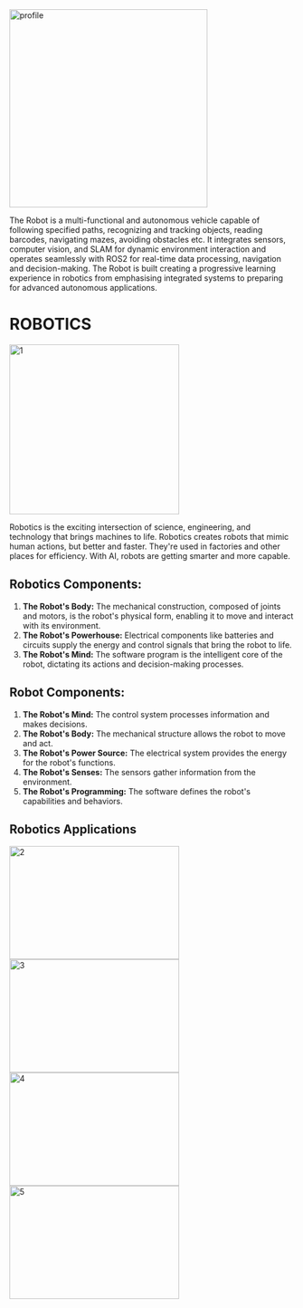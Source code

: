 <img src="https://github.com/user-attachments/assets/027b3638-48b1-49cf-8f15-5567b8565dac" alt="profile" width="350" height="350">

The Robot is a multi-functional and autonomous vehicle capable of following specified paths, recognizing and tracking objects, reading barcodes, navigating mazes, avoiding obstacles etc. It integrates sensors, computer vision, and SLAM for dynamic environment interaction and operates seamlessly with ROS2 for real-time data processing, navigation and decision-making. The Robot is built creating a progressive learning experience in robotics from emphasising integrated systems to preparing for advanced autonomous applications.

# ROBOTICS
<img src="https://github.com/user-attachments/assets/0706afc8-d6ec-4b99-bdb9-0384e0d91f5f" alt="1" width="300" height="300">

Robotics is the exciting intersection of science, engineering, and technology that brings machines to life. Robotics creates robots that mimic human actions, but better and faster. They're used in factories and other places for efficiency. With AI, robots are getting smarter and more capable.

## **Robotics Components:**
1. **The Robot's Body:** The mechanical construction, composed of joints and motors, is the robot's physical form, enabling it to move and interact with its environment.
2. **The Robot's Powerhouse:** Electrical components like batteries and circuits supply the energy and control signals that bring the robot to life.
3. **The Robot's Mind:** The software program is the intelligent core of the robot, dictating its actions and decision-making processes.

## **Robot Components:**
1. **The Robot's Mind:** The control system processes information and makes decisions.
2. **The Robot's Body:** The mechanical structure allows the robot to move and act.
3. **The Robot's Power Source:** The electrical system provides the energy for the robot's functions.
4. **The Robot's Senses:** The sensors gather information from the environment.
5. **The Robot's Programming:** The software defines the robot's capabilities and behaviors.

## **Robotics Applications**

<img src="https://github.com/user-attachments/assets/352e2825-8b9a-43d5-8f61-14f9aa5e5c42" alt="2" width="300" height="200"> <img src="https://github.com/user-attachments/assets/fa030a73-909f-4650-a827-8e0d4bef0e13" alt="3" width="300" height="200"> <img src="https://github.com/user-attachments/assets/66a36de1-af27-4dee-b53e-1410a51e29dc" alt="4" width="300" height="200"> <img src="https://github.com/user-attachments/assets/293ed62c-ecbb-4322-9d91-d54fa39406bf" alt="5" width="300" height="200">
